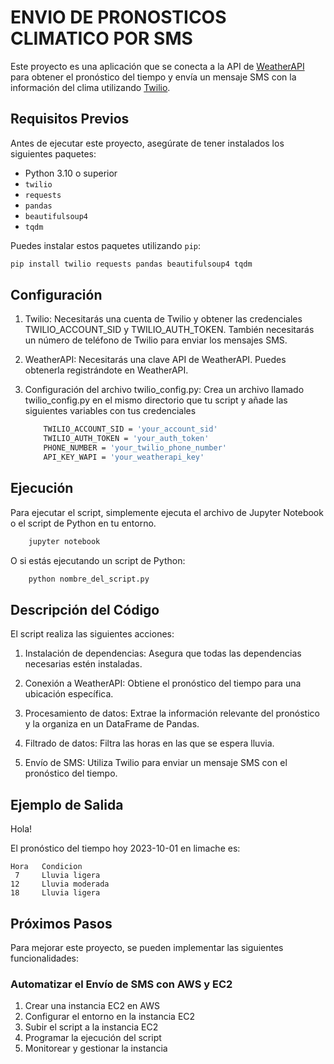 # ENVIO DE PRONOSTICOS CLIMATICO POR SMS

Este proyecto es una aplicación que se conecta a la API de [WeatherAPI](https://www.weatherapi.com/api-explorer.aspx#forecast) para obtener el pronóstico del tiempo y envía un mensaje SMS con la información del clima utilizando [Twilio](https://www.twilio.com/).

## Requisitos Previos

Antes de ejecutar este proyecto, asegúrate de tener instalados los siguientes paquetes:

- Python 3.10 o superior
- `twilio`
- `requests`
- `pandas`
- `beautifulsoup4`
- `tqdm`

Puedes instalar estos paquetes utilizando `pip`:

```bash
pip install twilio requests pandas beautifulsoup4 tqdm
```

## Configuración

1. Twilio: Necesitarás una cuenta de Twilio y obtener las credenciales TWILIO_ACCOUNT_SID y TWILIO_AUTH_TOKEN. También necesitarás un número de teléfono de Twilio para enviar los mensajes SMS.

2. WeatherAPI: Necesitarás una clave API de WeatherAPI. Puedes obtenerla registrándote en WeatherAPI.

3. Configuración del archivo twilio_config.py: Crea un archivo llamado twilio_config.py en el mismo directorio que tu script y añade las siguientes variables con tus credenciales

    ```bash
        TWILIO_ACCOUNT_SID = 'your_account_sid'
        TWILIO_AUTH_TOKEN = 'your_auth_token'
        PHONE_NUMBER = 'your_twilio_phone_number'
        API_KEY_WAPI = 'your_weatherapi_key'
    ```

## Ejecución

Para ejecutar el script, simplemente ejecuta el archivo de Jupyter Notebook o el script de Python en tu entorno.

```bash
    jupyter notebook
```
O si estás ejecutando un script de Python:

```bash
    python nombre_del_script.py
```

## Descripción del Código

El script realiza las siguientes acciones:

1. Instalación de dependencias: Asegura que todas las dependencias necesarias estén instaladas.

2. Conexión a WeatherAPI: Obtiene el pronóstico del tiempo para una ubicación específica.

3. Procesamiento de datos: Extrae la información relevante del pronóstico y la organiza en un DataFrame de Pandas.

4. Filtrado de datos: Filtra las horas en las que se espera lluvia.

5. Envío de SMS: Utiliza Twilio para enviar un mensaje SMS con el pronóstico del tiempo.

## Ejemplo de Salida

Hola!

El pronóstico del tiempo hoy 2023-10-01 en limache es:

    Hora   Condicion
     7     Lluvia ligera
    12     Lluvia moderada
    18     Lluvia ligera

## Próximos Pasos

Para mejorar este proyecto, se pueden implementar las siguientes funcionalidades:

### Automatizar el Envío de SMS con AWS y EC2

1. Crear una instancia EC2 en AWS
2. Configurar el entorno en la instancia EC2
3. Subir el script a la instancia EC2
4. Programar la ejecución del script
5. Monitorear y gestionar la instancia
